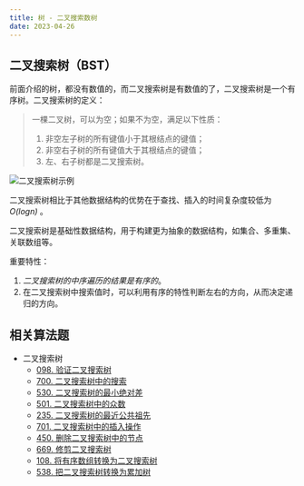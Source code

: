```yaml
---
title: 树 - 二叉搜索数树
date: 2023-04-26
---
```


## 二叉搜索树（BST）

前面介绍的树，都没有数值的，而二叉搜索树是有数值的了，二叉搜索树是一个有序树。二叉搜索树的定义：

> 一棵二叉树，可以为空；如果不为空，满足以下性质：
>
> 1. 非空左子树的所有键值小于其根结点的键值；
> 2. 非空右子树的所有键值大于其根结点的键值；
> 3. 左、右子树都是二叉搜索树。

![二叉搜索树示例](https://cdn.staticaly.com/gh/AlexChen68/OSS@master/blog/advance/二叉搜索树示例.png)

二叉搜索树相比于其他数据结构的优势在于查找、插入的时间复杂度较低为 *O(logn)* 。

二叉搜索树是基础性数据结构，用于构建更为抽象的数据结构，如集合、多重集、关联数组等。

重要特性：

1. *二叉搜索树的中序遍历的结果是有序的*。
2. 在二叉搜索树中搜索值时，可以利用有序的特性判断左右的方向，从而决定递归的方向。

## 相关算法题

- 二叉搜索树
  - [098. 验证二叉搜索树](https://leetcode.cn/problems/validate-binary-search-tree/)
  - [700. 二叉搜索树中的搜索](https://leetcode.cn/problems/search-in-a-binary-search-tree/)
  - [530. 二叉搜索树的最小绝对差](https://leetcode.cn/problems/minimum-absolute-difference-in-bst/)
  - [501. 二叉搜索树中的众数](https://leetcode.cn/problems/find-mode-in-binary-search-tree/)
  - [235. 二叉搜索树的最近公共祖先](https://leetcode.cn/problems/lowest-common-ancestor-of-a-binary-search-tree/)
  - [701. 二叉搜索树中的插入操作](https://leetcode.cn/problems/insert-into-a-binary-search-tree/)
  - [450. 删除二叉搜索树中的节点](https://leetcode.cn/problems/delete-node-in-a-bst/)
  - [669. 修剪二叉搜索树](https://leetcode.cn/problems/trim-a-binary-search-tree/)
  - [108. 将有序数组转换为二叉搜索树](https://leetcode.cn/problems/convert-sorted-array-to-binary-search-tree/)
  - [538. 把二叉搜索树转换为累加树](https://leetcode.cn/problems/convert-bst-to-greater-tree/)




